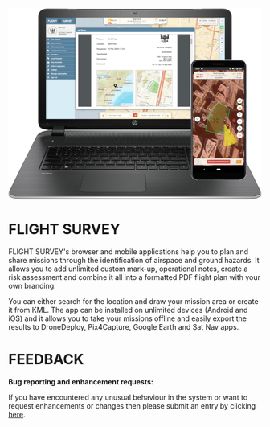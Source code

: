 ![GitHub Logo](/img/devices.png)

# FLIGHT SURVEY 

FLIGHT SURVEY's browser and mobile applications help you to plan and share missions through the identification of airspace and ground hazards. It allows you to add unlimited custom mark-up, operational notes, create a risk assessment and combine it all into a formatted PDF flight plan with your own branding.

You can either search for the location and draw your mission area or create it from KML. The app can be installed on unlimited devices (Android and iOS) and it allows you to take your missions offline and easily export the results to DroneDeploy, Pix4Capture, Google Earth and Sat Nav apps.

# FEEDBACK
**Bug reporting and enhancement requests:**

If you have encountered any unusual behaviour in the system or want to request enhancements or changes then please submit an entry by clicking [here](https://github.com/flightltd/FLIGHT-SURVEY-FEEDBACK/issues).
